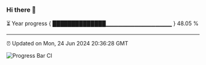 ### Hi there 👋

⏳ Year progress { ██████████████▁▁▁▁▁▁▁▁▁▁▁▁▁▁▁▁ } 48.05 %

---

⏰ Updated on Mon, 24 Jun 2024 20:36:28 GMT

![Progress Bar CI](https://github.com/IshwaranRudhara/GIT-ACTION/workflows/Progress%20Bar%20CI/badge.svg)

